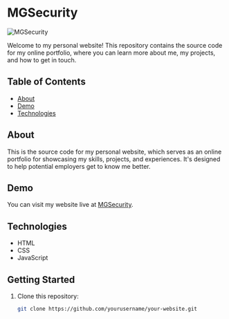 # MGSecurity

![MGSecurity](![image](https://github.com/grahmik/mgsecurity/assets/125515783/c44464ce-c46d-4af6-bfd1-d8569cbf2b22)
)

Welcome to my personal website! This repository contains the source code for my online portfolio, where you can learn more about me, my projects, and how to get in touch.

## Table of Contents

- [About](#about)
- [Demo](#demo)
- [Technologies](#technologies)

## About

This is the source code for my personal website, which serves as an online portfolio for showcasing my skills, projects, and experiences. It's designed to help potential employers get to know me better.

## Demo

You can visit my website live at [MGSecurity](https://mgsecurity.website).

## Technologies

- HTML
- CSS
- JavaScript

## Getting Started

1. Clone this repository:

   ```sh
   git clone https://github.com/yourusername/your-website.git

